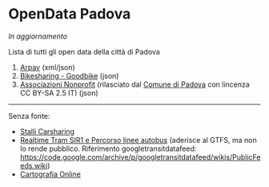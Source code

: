 # OpenData Padova
_In aggiornamento_

Lista di tutti gli open data della città di Padova

1. [Arpav](http://www.arpa.veneto.it/dati-ambientali/open-data/dati-arpav-in-formato-xml) (xml/json)
2. [Bikesharing - Goodbike](https://api.citybik.es/v2/networks/goodbike) (json)
3. [Associazioni Nonprofit](https://github.com/peterampazzo/OpenData-Padova/blob/master/json/associazioni.json) (rilasciato dal [Comune di Padova](http://www.padovanet.it/noprofit) con lincenza CC BY-SA 2.5 IT) (json)

---
Senza fonte:
* [Stalli Carsharing](http://www.carsharingpadova.it/mappa-stalli)
* [Realtime Tram SIR1 e Percorso linee autobus](http://www.fsbusitaliaveneto.it/index.php/offerta/dove-sono-i-mezzi) (aderisce al GTFS, ma non lo rende pubblico. Riferimento googletransitdatafeed: https://code.google.com/archive/p/googletransitdatafeed/wikis/PublicFeeds.wiki)
* [Cartografia Online](http://cartografia.comune.padova.it/viewer/)
